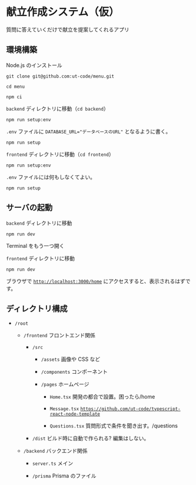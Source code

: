 # 献立作成システム（仮）

質問に答えていくだけで献立を提案してくれるアプリ

## 環境構築

Node.js のインストール

```shell
git clone git@github.com:ut-code/menu.git
```

```shell
cd menu
```

```shell
npm ci
```

`backend` ディレクトリに移動（`cd backend`）

```shell
npm run setup:env
```

`.env` ファイルに `DATABASE_URL="データベースのURL"` となるように書く。

```shell
npm run setup
```

`frontend` ディレクトリに移動（`cd frontend`）

```shell
npm run setup:env
```

`.env` ファイルには何もしなくてよい。

```shell
npm run setup
```

## サーバの起動

`backend` ディレクトリに移動

```shell
npm run dev
```

Terminal をもう一つ開く

`frontend` ディレクトリに移動

```shell
npm run dev
```

ブラウザで [`http://localhost:3000/home`](http://localhost:3000/home) にアクセスすると、表示されるはずです。

## ディレクトリ構成

- `/root`

  - `/frontend` フロントエンド関係

    - `/src`

      - `/assets`
        画像や CSS など

      - `/components`
        コンポーネント

      - `/pages`
        ホームページ

        - `Home.tsx`
          開発の都合で設置。困ったら/home

        - `Message.tsx`
          [`https://github.com/ut-code/typescript-react-node-template`](https://github.com/ut-code/typescript-react-node-template)
          
        - `Questions.tsx`
          質問形式で条件を聞き出す。/questions

    - `/dist` ビルド時に自動で作られる? 編集はしない。

  - `/backend` バックエンド関係

    - `server.ts` メイン

    - `/prisma` Prisma のファイル
